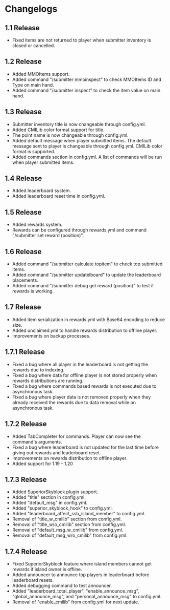 # Changelogs

## 1.1 Release
- Fixed items are not returned to player when submitter inventory is closed or cancelled.

## 1.2 Release
- Added MMOItems support.
- Added command "/submitter mmoinspect" to check MMOItems ID and Type on main hand.
- Added command "/submitter inspect" to check the item value on main hand.

## 1.3 Release
- Submitter inventory title is now changeable through config.yml.
- Added CMILib color format support for title.
- The point name is now changeable through config.yml.
- Added default message when player submitted items. The default message sent to player is changeable through config.yml. CMILib color format is supported.
- Added commands section in config.yml. A list of commands will be run when player submitted items.

## 1.4 Release
- Added leaderboard system.
- Added leaderboard reset time in config.yml.

## 1.5 Release
- Added rewards system.
- Rewards can be configured through rewards.yml and command "/submitter set reward (position)".

## 1.6 Release
- Added command "/submitter calculate topitem" to check top submitted items.
- Added command "/submitter updatelboard" to update the leaderboard placements.
- Added command "/submitter debug get reward (position)" to test if rewards is working.

## 1.7 Release
- Added item serialization in rewards.yml with Base64 encoding to reduce size.
- Added unclaimed.yml to handle rewards distribution to offline player.
- Improvements on backup processes.

## 1.7.1 Release
- Fixed a bug where all player in the leaderboard is not getting the rewards due to indexing.
- Fixed a bug where data for offline player is not stored properly when rewards distributions are running.
- Fixed a bug where commands based rewards is not executed due to asynchronous task.
- Fixed a bug where player data is not removed properly when they already received the rewards due to data removal while on asynchronous task.

## 1.7.2 Release
- Added TabCompleter for commands. Player can now see the command's arguments.
- Fixed a bug where leaderboard is not updated for the last time before giving out rewards and leaderboard reset.
- Improvements on rewards distribution to offline player.
- Added support for 1.19 - 1.20

## 1.7.3 Release
- Added SuperiorSkyblock plugin support.
- Added "title" section in config.yml.
- Added "default_msg" in config.yml.
- Added "superior_skyblock_hook" to config.yml.
- Added "leaderboard_affect_ssb_island_member" to config.yml.
- Removal of "title_w_cmilib" section from config.yml.
- Removal of "title_w/o_cmilib" section from config.yml.
- Removal of "default_msg_w_cmilib" from config.yml.
- Removal of "default_msg_w/o_cmilib" from config.yml.

## 1.7.4 Release
- Fixed SuperiorSkyblock feature where island members cannot get rewards if island owner is offline.
- Added announcer to announce top players in leaderboard before leaderboard resets.
- Added debugging command to test announcer.
- Added "leaderboard_total_player", "enable_announce_msg", "global_announce_msg", and "personal_announce_msg" to config.yml.
- Removal of "enable_cmilib" from config.yml for next update.
